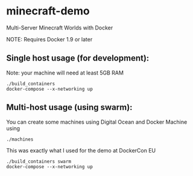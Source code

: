 # minecraft-demo
Multi-Server Minecraft Worlds with Docker

NOTE: Requires Docker 1.9 or later

## Single host usage (for development):

Note: your machine will need at least 5GB RAM

```
./build_containers
docker-compose --x-networking up
```

## Multi-host usage (using swarm):

You can create some machines using Digital Ocean and Docker Machine using
```
./machines
```
This was exactly what I used for the demo at DockerCon EU

```
./build_containers swarm
docker-compose --x-networking up
```
